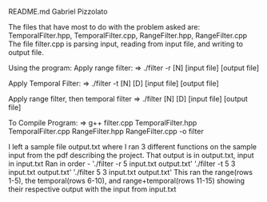README.md
Gabriel Pizzolato


The files that have most to do with the problem asked are:
	TemporalFilter.hpp, TemporalFilter.cpp, RangeFilter.hpp, RangeFilter.cpp
The file filter.cpp is parsing input, reading from input file, and writing to output file.


Using the program:
Apply range filter:
  => ./filter -r [N] [input file] [output file]

Apply Temporal Filter:
  => ./filter -t [N] [D] [input file] [output file]

Apply range filter, then temporal filter
  => ./filter [N] [D] [input file] [output file]
  
To Compile Program:
  => g++ filter.cpp TemporalFilter.hpp TemporalFilter.cpp RangeFilter.hpp RangeFilter.cpp -o filter


I left a sample file output.txt where I ran 3 different functions on the sample input
from the pdf describing the project. That output is in output.txt, input in input.txt
Ran in order -
  './filter -r 5 input.txt output.txt'
  './filter -t 5 3 input.txt output.txt'
  './filter 5 3 input.txt output.txt'
This ran the range(rows 1-5), the temporal(rows 6-10), and range+temporal(rows 11-15)
showing their respective output with the input from input.txt
